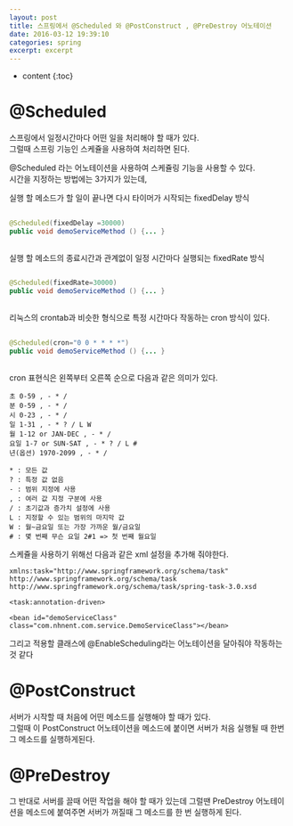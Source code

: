 ```yaml
---
layout: post
title: 스프링에서 @Scheduled 와 @PostConstruct , @PreDestroy 어노테이션
date: 2016-03-12 19:39:10
categories: spring
excerpt: excerpt
---
```



* content
{:toc}


# @Scheduled
스프링에서 일정시간마다 어떤 일을 처리해야 할 때가 있다.  
그럴때 스프링 기능인 스케쥴을 사용하여 처리하면 된다.  
  
@Scheduled 라는 어노테이션을 사용하여 스케쥴링 기능을 사용할 수 있다.  
시간을 지정하는 방법에는 3가지가 있는데,  
  
실행 할 메소드가 할 일이 끝나면 다시 타이머가 시작되는 fixedDelay 방식  
  
```java  
  
@Scheduled(fixedDelay =30000)  
public void demoServiceMethod () {... }  
  
```
   
실행 할 메소드의 종료시간과 관계없이 일정 시간마다 실행되는 fixedRate 방식  
    
```java  
  
@Scheduled(fixedRate=30000)  
public void demoServiceMethod () {... }  
  
```
    
리눅스의 crontab과 비슷한 형식으로 특정 시간마다 작동하는 cron 방식이 있다.  
  
```java  
  
@Scheduled(cron="0 0 * * * *")  
public void demoServiceMethod () {... }  
  
```
  
  
cron 표현식은 왼쪽부터 오른쪽 순으로 다음과 같은 의미가 있다.  
  
```  
초 0-59 , - * /   
분 0-59 , - * /   
시 0-23 , - * /   
일 1-31 , - * ? / L W  
월 1-12 or JAN-DEC , - * /   
요일 1-7 or SUN-SAT , - * ? / L #   
년(옵션) 1970-2099 , - * /  
  
* : 모든 값  
? : 특정 값 없음  
- : 범위 지정에 사용  
, : 여러 값 지정 구분에 사용  
/ : 초기값과 증가치 설정에 사용  
L : 지정할 수 있는 범위의 마지막 값  
W : 월~금요일 또는 가장 가까운 월/금요일  
# : 몇 번째 무슨 요일 2#1 => 첫 번째 월요일  
```  
  
스케쥴을 사용하기 위해선 다음과 같은 xml 설정을 추가해 줘야한다.  
  
```  
xmlns:task="http://www.springframework.org/schema/task"  
http://www.springframework.org/schema/task  
http://www.springframework.org/schema/task/spring-task-3.0.xsd  
```  
  
```  
<task:annotation-driven>  
```  
  
```  
<bean id="demoServiceClass" class="com.nhnent.com.service.DemoServiceClass"></bean>  
```
  
그리고 적용할 클래스에 @EnableScheduling라는 어노테이션을 달아줘야 작동하는 것 같다  
  
# @PostConstruct  
서버가 시작할 때 처음에 어떤 메소드를 실행해야 할 때가 있다.   
그럴때 이 PostConstruct 어노테이션을 메소드에 붙이면 서버가 처음 실행될 때 한번 그 메소드를 실행하게된다.  
  
# @PreDestroy  
그 반대로 서버를 끌때 어떤 작업을 해야 할 때가 있는데 그럴땐 PreDestroy 어노테이션을 메소드에 붙여주면 서버가 꺼질때 그 메소드를 한 번 실행하게 된다.  
